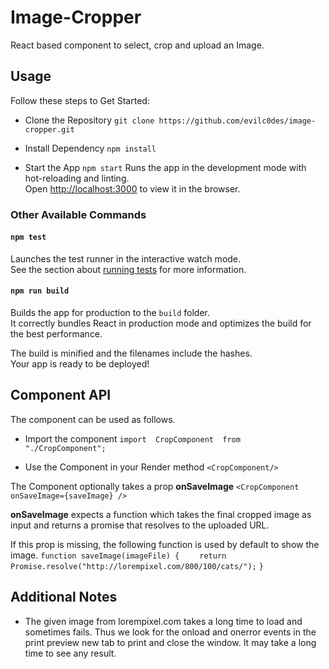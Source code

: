# Image-Cropper

React based component to select, crop and upload an Image.


## Usage

Follow these steps to Get Started:

 - Clone the Repository
 `git clone https://github.com/evilc0des/image-cropper.git`
 
 - Install Dependency
    `npm install`
    
 - Start the App
	`npm start`
	Runs the app in the development mode with hot-reloading and linting.  
	Open  [http://localhost:3000](http://localhost:3000/)  to view it in the browser.

### Other Available Commands

#### `npm test`

Launches the test runner in the interactive watch mode.  
See the section about  [running tests](https://facebook.github.io/create-react-app/docs/running-tests)  for more information.

#### [](https://github.com/facebook/create-react-app/blob/master/packages/react-scripts/template/README.md#npm-run-build)`npm run build`

Builds the app for production to the  `build`  folder.  
It correctly bundles React in production mode and optimizes the build for the best performance.

The build is minified and the filenames include the hashes.  
Your app is ready to be deployed!

## Component API

The component can be used as follows.

 - Import the component
 `import  CropComponent  from  "./CropComponent";`
 
 - Use the Component in your Render method
  `<CropComponent/>`

The Component optionally takes a prop **onSaveImage**
`<CropComponent onSaveImage={saveImage} />`

**onSaveImage** expects a function which takes the final cropped image as input and returns a promise that resolves to the uploaded URL.

If this prop is missing, the following function is used by default to show the image.
`function saveImage(imageFile) {`
&ensp;&ensp;&ensp;`	return Promise.resolve("http://lorempixel.com/800/100/cats/");` 
`}`


## Additional Notes

 - The given image from lorempixel.com takes a long time to load and sometimes fails. Thus we look for the onload and onerror events in the print preview new tab to print and close the window. It may take a long time to see any result.
